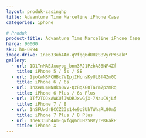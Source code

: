 ```yaml
---
layout: produk-casinghp
title: Advanture Time Marceline iPhone Case
categories: iphone

# Produk
product-title: Advanture Time Marceline iPhone Case
harga: 90000
sku: hn-0994
image-drive: 1ne633uh4Am-qVfqq6dUHzSBVyrPK6akP
gallery:
  - url: 1D1TnMAEJxuyog_bnn3RJ1PzbA86NF4Zf
    title: iPhone 5 / 5s / SE
  - url: 1joCwNSPCHBx7VIpjIHcnsKyULBf4Zm0C
    title: iPhone 6 / 6s
  - url: 1nXeWu4NN8kn0Vv-QzBqXG0TaYm7pzmRq
    title: iPhone 6 Plus / 6s Plus
  - url: 1Tf2TOJxAWKUlJWDRJxwGjX-7NauC9jLf
    title: iPhone 7 / 8
  - url: 1nSFUwdrBCCZ23s14e9oSUhTWhaRL80m5
    title: iPhone 7 Plus / 8 Plus
  - url: 1ne633uh4Am-qVfqq6dUHzSBVyrPK6akP
    title: iPhone X
---
```

